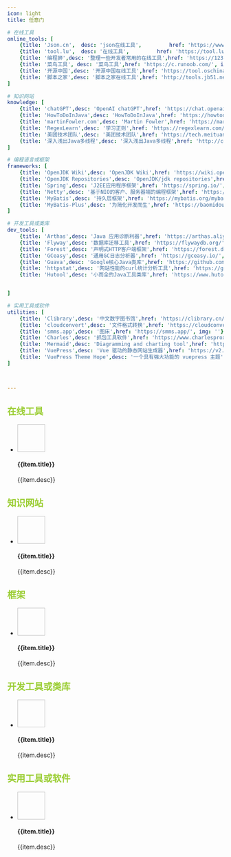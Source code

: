 ```yaml
---
icon: light
title: 任意门

# 在线工具
online_tools: [
    {title: 'Json.cn',  desc: 'json在线工具',         href: 'https://www.json.cn/', img: 'https://www.json.cn/favicon.ico'},
    {title: 'tool.lu',  desc: '在线工具',         href: 'https://tool.lu/', img: 'https://tool.lu/favicon.ico'},
    {title: '编程狮',desc: '整理一些开发者常用的在线工具',href: 'https://123.w3cschool.cn/webtools', img: 'https://7n.w3cschool.cn/statics/images/favicon.ico'},
    {title: '菜鸟工具', desc: '菜鸟工具',href: 'https://c.runoob.com/', img: 'https://static.runoob.com/images/c-runoob-logo.ico'},
    {title: '开源中国',desc: '开源中国在线工具',href: 'https://tool.oschina.net/', img: 'https://tool.oschina.net/img/favicon.ico'},
    {title: '脚本之家',desc: '脚本之家在线工具',href: 'http://tools.jb51.net/', img: 'http://tools.jb51.net/favicon.ico'},
]

# 知识网站
knowledge: [
    {title: 'chatGPT',desc: 'OpenAI chatGPT',href: 'https://chat.openai.com/', img: 'https://chat.openai.com/favicon-32x32.png'},
    {title: 'HowToDoInJava',desc: 'HowToDoInJava',href: 'https://howtodoinjava.com/', img: ''},
    {title: 'martinFowler.com',desc: 'Martin Fowler',href: 'https://martinfowler.com/', img: 'https://martinfowler.com/favicon.ico'},
    {title: 'RegexLearn',desc: '学习正则',href: 'https://regexlearn.com/', img: 'https://regexlearn.com/favicon.svg'},
    {title: '美团技术团队',desc: '美团技术团队',href: 'https://tech.meituan.com/', img: 'https://awps-assets.meituan.net/mit/blog/v20190629/asset/icon/favicon.ico'},
    {title: '深入浅出Java多线程',desc: '深入浅出Java多线程',href: 'http://concurrent.redspider.group/', img: 'http://concurrent.redspider.group/gitbook/images/favicon.ico'},
]

# 编程语言或框架
frameworks: [
    {title: 'OpenJDK Wiki',desc: 'OpenJDK Wiki',href: 'https://wiki.openjdk.org/', img: 'https://wiki.openjdk.org/plugins/servlet/theme/engine/resource/OPENJDKV1/nanoduke.ico'},
    {title: 'OpenJDK Repositories',desc: 'OpenJDK/jdk repositories',href: 'https://hg.openjdk.java.net/jdk', img: 'https://hg.openjdk.java.net/static/duke-pipes.png'},
    {title: 'Spring',desc: 'J2EE应用程序框架',href: 'https://spring.io/', img: 'https://spring.io/favicon.svg'},
    {title: 'Netty',desc: '基于NIO的客户、服务器端的编程框架',href: 'https://netty.io//', img: 'https://netty.io/images/favicon.ico'},
    {title: 'MyBatis',desc: '持久层框架',href: 'https://mybatis.org/mybatis-3/zh/index.html', img: 'http://www.mybatis.org/images/mybatis-logo.png'},
    {title: 'MyBatis-Plus',desc: '为简化开发而生',href: 'https://baomidou.com/', img: 'https://baomidou.com/img/favicon.ico'},
]

# 开发工具或类库
dev_tools: [
    {title: 'Arthas',desc: 'Java 应用诊断利器',href: 'https://arthas.aliyun.com/', img: 'https://arthas.aliyun.com/images/favicon.ico'},
    {title: 'Flyway',desc: '数据库迁移工具',href: 'https://flywaydb.org/', img: 'https://flywaydb.org/wp-content/uploads/2020/12/cropped-favicon-32x32.png'},
    {title: 'Forest',desc: '声明式HTTP客户端框架',href: 'https://forest.dtflyx.com/', img: 'https://forest.dtflyx.com/img/logo.png'},
    {title: 'GCeasy',desc: '通用GC日志分析器',href: 'https://gceasy.io/', img: 'https://gceasy.ycrash.cn/assets/new-gc/img/gc-favicon.ico'},
    {title: 'Guava',desc: 'Google核心Java类库',href: 'https://github.com/google/guava', img: 'https://github.githubassets.com/favicons/favicon-dark.svg'},
    {title: 'httpstat',desc: '网站性能的curl统计分析工具',href: 'https://github.com/reorx/httpstat', img: 'https://github.githubassets.com/favicons/favicon-dark.svg'},
    {title: 'Hutool',desc: '小而全的Java工具类库',href: 'https://www.hutool.cn/', img: 'https://www.hutool.cn/favicon.ico'},


]

# 实用工具或软件
utilities: [
    {title: 'Clibrary',desc: '中文数字图书馆',href: 'https://clibrary.cn/', img: 'https://clibrary.cn/static/img/icon.png'},
    {title: 'cloudconvert',desc: '文件格式转换',href: 'https://cloudconvert.com/', img: 'https://cloudconvert.com/images/logo_flat_32.png'},
    {title: 'smms.app',desc: '图床',href: 'https://smms.app/', img: ''},
    {title: 'Charles',desc: '抓包工具软件',href: 'https://www.charlesproxy.com/', img: 'https://www.charlesproxy.com/static/img/icon.850a44d2.png'},
    {title: 'Mermaid',desc: 'Diagramming and charting tool',href: 'https://mermaid.js.org/', img: 'https://mermaid.js.org/favicon.ico'},
    {title: 'VuePress',desc: 'Vue 驱动的静态网站生成器',href: 'https://v2.vuepress.vuejs.org/zh/', img: 'https://v2.vuepress.vuejs.org/images/icons/favicon-32x32.png'},
    {title: 'VuePress Theme Hope',desc: '一个具有强大功能的 vuepress 主题',href: 'https://theme-hope.vuejs.press/zh/', img: 'https://theme-hope.vuejs.press/favicon.ico'},
]



---
```


## <font color="yellowgreen">在线工具</font>
<body class="xbody">
    <ul class="project-list">
        <li v-for="item in $frontmatter.online_tools" class="project-list-item-wrap">
            <a class="clearfix project-list-item" style="max-width:100%;height:auto;" :href="item.href" >
                <div class="fl cover">
                    <img :src="item.img"  width="64" height="64">
                </div>
                <div class="info">
                    <h4 class="single-ellipsis info-title">{{item.title}}</h4>
                    <p class="double-ellipsis info-des">{{item.desc}}</p>
                </div>
            </a>
        </li>
    </ul>
</body>

 ## <font color="yellowgreen">知识网站</font>
<body class="xbody">
    <ul class="project-list">
        <li v-for="item in $frontmatter.knowledge" class="project-list-item-wrap">
            <a class="clearfix project-list-item" style="max-width:100%;height:auto;" :href="item.href" >
                <div class="fl cover">
                    <img :src="item.img"  width="64" height="64">
                </div>
                <div class="info">
                    <h4 class="single-ellipsis info-title">{{item.title}}</h4>
                    <p class="double-ellipsis info-des">{{item.desc}}</p>
                </div>
            </a>
        </li>
    </ul>
</body>

 ## <font color="yellowgreen">框架</font>
<body class="xbody">
    <ul class="project-list">
        <li v-for="item in $frontmatter.frameworks" class="project-list-item-wrap">
            <a class="clearfix project-list-item" style="max-width:100%;height:auto;" :href="item.href" >
                <div class="fl cover">
                    <img :src="item.img"  width="64" height="64">
                </div>
                <div class="info">
                    <h4 class="single-ellipsis info-title">{{item.title}}</h4>
                    <p class="double-ellipsis info-des">{{item.desc}}</p>
                </div>
            </a>
        </li>
    </ul>
</body>

## <font color="yellowgreen">开发工具或类库</font>
<body class="xbody">
    <ul class="project-list">
        <li v-for="item in $frontmatter.dev_tools" class="project-list-item-wrap">
            <a class="clearfix project-list-item" style="max-width:100%;height:auto;" :href="item.href" >
                <div class="fl cover">
                    <img :src="item.img"  width="64" height="64">
                </div>
                <div class="info">
                    <h4 class="single-ellipsis info-title">{{item.title}}</h4>
                    <p class="double-ellipsis info-des">{{item.desc}}</p>
                </div>
            </a>
        </li>
    </ul>
</body>

## <font color="yellowgreen">实用工具或软件</font>
<body class="xbody">
    <ul class="project-list">
        <li v-for="item in $frontmatter.utilities" class="project-list-item-wrap">
            <a class="clearfix project-list-item" style="max-width:100%;height:auto;" :href="item.href" >
                <div class="fl cover">
                    <img :src="item.img"  width="64" height="64">
                </div>
                <div class="info">
                    <h4 class="single-ellipsis info-title">{{item.title}}</h4>
                    <p class="double-ellipsis info-des">{{item.desc}}</p>
                </div>
            </a>
        </li>
    </ul>
</body>